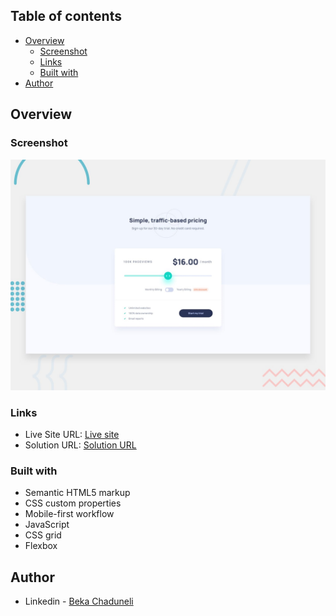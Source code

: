 ## Table of contents

- [Overview](#overview)
  - [Screenshot](#screenshot)
  - [Links](#links)
  - [Built with](#built-with)
- [Author](#author)


## Overview

### Screenshot

![](/design/desktop-preview.jpg)

### Links

- Live Site URL: [Live site](https://bekaChaduneli.github.io/interactive-pricing-component)
- Solution URL: [Solution URL](https://github.com/bekaChaduneli/interactive-pricing-component)

### Built with

- Semantic HTML5 markup
- CSS custom properties
- Mobile-first workflow
- JavaScript
- CSS grid
- Flexbox

## Author

- Linkedin - [Beka Chaduneli](https://www.linkedin.com/in/beka-chaduneli-28203422b/)


